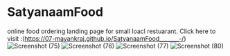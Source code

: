 # SatyanaamFood
online food ordering landing page for small loacl restuarant.
Click here to  visit :(https://07-mayankraj.github.io/SatyanaamFood_______-/)
![Screenshot (75)](https://user-images.githubusercontent.com/87657007/171856117-efb8b785-feeb-41c3-a1e3-b927290581d0.png)
![Screenshot (76)](https://user-images.githubusercontent.com/87657007/171856128-d91d7e99-01a2-44f5-86e8-e970c907644f.png)
![Screenshot (77)](https://user-images.githubusercontent.com/87657007/171856133-8efc9629-b164-441b-88e9-8b947526216a.png)
![Screenshot (80)](https://user-images.githubusercontent.com/87657007/171857436-88a3c061-c577-4019-b6da-96a2deb1cc1d.png)
